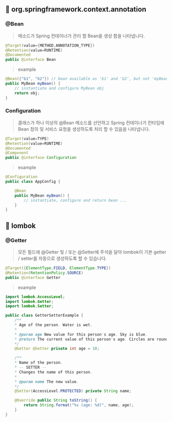 ## 📁 org.springframework.context.annotation
### @Bean 
> 메소드가 Spring 컨테이너가 관리 할 Bean을 생성 함을 나타냅니다.
```java
@Target(value={METHOD,ANNOTATION_TYPE})
@Retention(value=RUNTIME)
@Documented
public @interface Bean
```
> example
```java
@Bean({"b1", "b2"}) // bean available as 'b1' and 'b2', but not 'myBean'
public MyBean myBean() {
    // instantiate and configure MyBean obj
    return obj;
}
```
### Configuration
> 클래스가 하나 이상의 @Bean 메소드를 선언하고 Spring 컨테이너가 런타임에 Bean 정의 및 서비스 요청을 생성하도록 처리 할 수 있음을 나타냅니다.
```java
@Target(value=TYPE)
@Retention(value=RUNTIME)
@Documented
@Component
public @interface Configuration
```
> example
```java
@Configuration
public class AppConfig {

    @Bean
    public MyBean myBean() {
        // instantiate, configure and return bean ...
    }
}
```
## 📁 lombok
### @Getter
> 모든 필드에 @Getter 및 / 또는 @Setter에 주석을 달아 lombok이 기본 getter / setter를 자동으로 생성하도록 할 수 있습니다.
```java
@Target({ElementType.FIELD, ElementType.TYPE})
@Retention(RetentionPolicy.SOURCE)
public @interface Getter 
```
> example
```java
import lombok.AccessLevel;
import lombok.Getter;
import lombok.Setter;

public class GetterSetterExample {
    /**
    * Age of the person. Water is wet.
    * 
    * @param age New value for this person's age. Sky is blue.
    * @return The current value of this person's age. Circles are round.
    */
    @Getter @Setter private int age = 10;

    /**
    * Name of the person.
    * -- SETTER --
    * Changes the name of this person.
    * 
    * @param name The new value.
    */
    @Setter(AccessLevel.PROTECTED) private String name;

    @Override public String toString() {
        return String.format("%s (age: %d)", name, age);
    }
}
```
